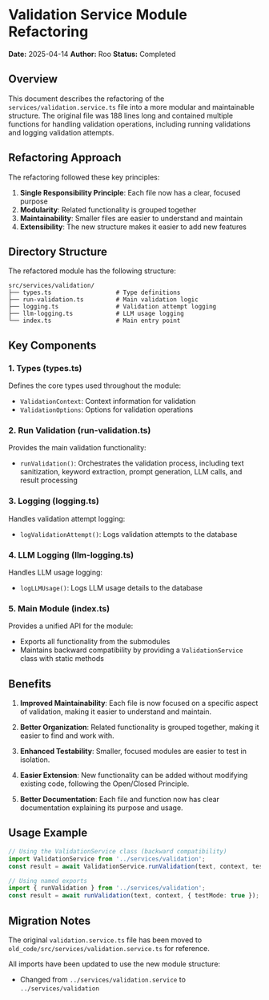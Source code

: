 # Validation Service Module Refactoring

**Date:** 2025-04-14
**Author:** Roo
**Status:** Completed

## Overview

This document describes the refactoring of the `services/validation.service.ts` file into a more modular and maintainable structure. The original file was 188 lines long and contained multiple functions for handling validation operations, including running validations and logging validation attempts.

## Refactoring Approach

The refactoring followed these key principles:

1. **Single Responsibility Principle**: Each file now has a clear, focused purpose
2. **Modularity**: Related functionality is grouped together
3. **Maintainability**: Smaller files are easier to understand and maintain
4. **Extensibility**: The new structure makes it easier to add new features

## Directory Structure

The refactored module has the following structure:

```
src/services/validation/
├── types.ts                  # Type definitions
├── run-validation.ts         # Main validation logic
├── logging.ts                # Validation attempt logging
├── llm-logging.ts            # LLM usage logging
└── index.ts                  # Main entry point
```

## Key Components

### 1. Types (types.ts)

Defines the core types used throughout the module:
- `ValidationContext`: Context information for validation
- `ValidationOptions`: Options for validation operations

### 2. Run Validation (run-validation.ts)

Provides the main validation functionality:
- `runValidation()`: Orchestrates the validation process, including text sanitization, keyword extraction, prompt generation, LLM calls, and result processing

### 3. Logging (logging.ts)

Handles validation attempt logging:
- `logValidationAttempt()`: Logs validation attempts to the database

### 4. LLM Logging (llm-logging.ts)

Handles LLM usage logging:
- `logLLMUsage()`: Logs LLM usage details to the database

### 5. Main Module (index.ts)

Provides a unified API for the module:
- Exports all functionality from the submodules
- Maintains backward compatibility by providing a `ValidationService` class with static methods

## Benefits

1. **Improved Maintainability**: Each file is now focused on a specific aspect of validation, making it easier to understand and maintain.

2. **Better Organization**: Related functionality is grouped together, making it easier to find and work with.

3. **Enhanced Testability**: Smaller, focused modules are easier to test in isolation.

4. **Easier Extension**: New functionality can be added without modifying existing code, following the Open/Closed Principle.

5. **Better Documentation**: Each file and function now has clear documentation explaining its purpose and usage.

## Usage Example

```typescript
// Using the ValidationService class (backward compatibility)
import ValidationService from '../services/validation';
const result = await ValidationService.runValidation(text, context, testMode);

// Using named exports
import { runValidation } from '../services/validation';
const result = await runValidation(text, context, { testMode: true });
```

## Migration Notes

The original `validation.service.ts` file has been moved to `old_code/src/services/validation.service.ts` for reference.

All imports have been updated to use the new module structure:
- Changed from `../services/validation.service` to `../services/validation`